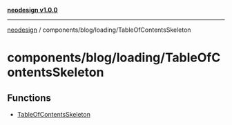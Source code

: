 [**neodesign v1.0.0**](../../../../README.md)

***

[neodesign](../../../../modules.md) / components/blog/loading/TableOfContentsSkeleton

# components/blog/loading/TableOfContentsSkeleton

## Functions

- [TableOfContentsSkeleton](functions/TableOfContentsSkeleton.md)
